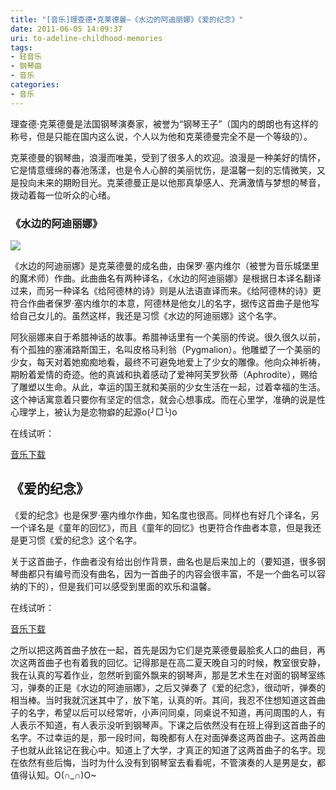 ```yaml
---
title: "[音乐]理查德•克莱德曼—《水边的阿迪丽娜》《爱的纪念》"
date: 2011-06-05 14:09:37
uri: to-adeline-childhood-memories
tags: 
- 轻音乐
- 钢琴曲
- 音乐
categories: 
- 音乐
---
```


理查德·克莱德曼是法国钢琴演奏家，被誉为“钢琴王子”（国内的朗朗也有这样的称号，但是只能在国内这么说，个人以为他和克莱德曼完全不是一个等级的）。

克莱德曼的钢琴曲，浪漫而唯美，受到了很多人的欢迎。浪漫是一种美好的情怀，它是情意缠绵的春池荡漾，也是令人心醉的美丽忧伤，是温馨一刻的忘情微笑，又是投向未来的期盼目光。克莱德曼正是以他那真挚感人、充满激情与梦想的琴音，拨动着每一位听众的心绪。

### 《水边的阿迪丽娜》

![](https://yqmfyg.bn1.livefilestore.com/y2poYm8vxlq3-USkg-KPrA10NbsLe0ehYHqOqlGrCaLkD6ChUTdZj3fcqawiL1xxOqLLl5SErD5ifmJj0_iv6aH8_VND3ucPFpfc4DukfwdsPI/adilila.JPEG?psid=1)

《水边的阿迪丽娜》是克莱德曼的成名曲，由保罗·塞内维尔（被誉为音乐城堡里的魔术师）作曲。此曲曲名有两种译名，《水边的阿迪丽娜》是根据日本译名翻译过来，而另一种译名《给阿德林的诗》则是从法语直译而来。《给阿德林的诗》更符合作曲者保罗·塞内维尔的本意，阿德林是他女儿的名字，据传这首曲子是他写给自己女儿的。虽然这样，我还是习惯《水边的阿迪丽娜》这个名字。

阿狄丽娜来自于希腊神话的故事。希腊神话里有一个美丽的传说。很久很久以前，有个孤独的塞浦路斯国王，名叫皮格马利翁（Pygmalion）。他雕塑了一个美丽的少女，每天对着她痴痴地看，最终不可避免地爱上了少女的雕像。他向众神祈祷，期盼着爱情的奇迹。他的真诚和执着感动了爱神阿芙罗狄蒂（Aphrodite），赐给了雕塑以生命。从此，幸运的国王就和美丽的少女生活在一起，过着幸福的生活。这个神话寓意着只要你有坚定的信念，就会心想事成。而在心里学，准确的说是性心理学上，被认为是恋物癖的起源o(╯□╰)o

在线试听：



[音乐下载](http://www.top100.cn/download/download.aspx?Productid=jwadycjsgaaugcbogr "巨鲸下载链接")

## 《爱的纪念》

《爱的纪念》也是保罗·塞内维尔作曲，知名度也很高。同样也有好几个译名，另一个译名是《童年的回忆》，而且《童年的回忆》也更符合作曲者本意，但是我还是更习惯《爱的纪念》这个名字。

关于这首曲子，作曲者没有给出创作背景，曲名也是后来加上的（要知道，很多钢琴曲都只有编号而没有曲名，因为一首曲子的内容会很丰富，不是一个曲名可以容纳的下的），但是我们可以感受到里面的欢乐和温馨。

在线试听：



[音乐下载](http://good.gd/1250214.htm "即得下载")

之所以把这两首曲子放在一起，首先是因为它们是克莱德曼最脍炙人口的曲目，再次这两首曲子也有着我的回忆。记得那是在高二夏天晚自习的时候，教室很安静，我在认真的写着作业，忽然听到窗外飘来的钢琴声，那是艺术生在对面的钢琴室练习，弹奏的正是《水边的阿迪丽娜》，之后又弹奏了《爱的纪念》，很动听，弹奏的相当棒。当时我就沉迷其中了，放下笔，认真的听。其间，我忍不住想知道这首曲子的名字，希望以后可以经常听，小声问同桌，同桌说不知道，再问周围的人，有人表示不知道，有人表示没听到钢琴声。下课之后依然没有在班上得到这首曲子的名字。不过幸运的是，那一段时间，每晚都有人在对面弹奏这两首曲子。这两首曲子也就从此铭记在我心中。知道上了大学，才真正的知道了这两首曲子的名字。现在依然有些后悔，当时为什么没有到钢琴室去看看呢，不管演奏的人是男是女，都值得认知。O(∩_∩)O~
